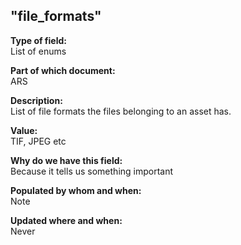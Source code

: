 ## "file_formats"

**Type of field:**  
List of enums

**Part of which document:**  
ARS

**Description:**  
List of file formats the files belonging to an asset has.

**Value:**  
TIF, JPEG etc

**Why do we have this field:**  
Because it tells us something important  

**Populated by whom and when:**  
Note  

**Updated where and when:**  
Never

